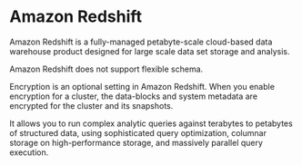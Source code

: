 # Amazon Redshift

Amazon Redshift is a fully-managed petabyte-scale cloud-based data warehouse product designed for large scale data set storage and analysis.

Amazon Redshift does not support flexible schema.

Encryption is an optional setting in Amazon Redshift. When you enable encryption for a cluster, the data-blocks and system metadata are encrypted for the cluster and its snapshots.

It allows you to run complex analytic queries against terabytes to petabytes of structured data, using sophisticated query optimization, columnar storage on high-performance storage, and massively parallel query execution.
